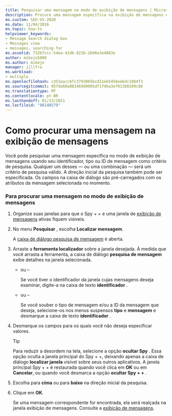 ```yaml
---
title: Pesquisar uma mensagem no modo de exibição de mensagens | Microsoft Docs
description: Procure uma mensagem específica na exibição de mensagens da ferramenta Spy + + usando seu identificador, tipo ou ID de mensagem como critérios de pesquisa ao depurar no Visual Studio.
ms.custom: SEO-VS-2020
ms.date: 11/04/2016
ms.topic: how-to
helpviewer_keywords:
- Message Search dialog box
- Messages view
- messages, searching for
ms.assetid: 732b7ccc-54ea-41db-823b-2b96e3e4083e
author: mikejo5000
ms.author: mikejo
manager: jillfra
ms.workload:
- multiple
ms.openlocfilehash: c351eacc6fc3793065bcd11eb5456eebdc1864f3
ms.sourcegitcommit: 957da60a881469d9001df1f4ba3ef01388109c86
ms.translationtype: MT
ms.contentlocale: pt-BR
ms.lasthandoff: 01/13/2021
ms.locfileid: "98148579"
---
```

# <a name="how-to-search-for-a-message-in-messages-view"></a>Como procurar uma mensagem na exibição de mensagens
Você pode pesquisar uma mensagem específica no modo de exibição de mensagens usando seu identificador, tipo ou ID de mensagem como critério de pesquisa. Qualquer um desses — ou uma combinação — será um critério de pesquisa válido. A direção inicial da pesquisa também pode ser especificada. Os campos na caixa de diálogo são pré-carregados com os atributos da mensagem selecionada no momento.

### <a name="to-search-for-a-message-in-messages-view"></a>Para procurar uma mensagem no modo de exibição de mensagens

1. Organize suas janelas para que o Spy + + e uma janela de [exibição de mensagens](../debugger/messages-view.md) ativas fiquem visíveis.

2. No menu **Pesquisar** , escolha **Localizar mensagem**.

    A [caixa de diálogo pesquisa de mensagem](../debugger/message-search-dialog-box.md) é aberta.

3. Arraste a **ferramenta localizador** sobre a janela desejada. À medida que você arrasta a ferramenta, a caixa de diálogo **pesquisa de mensagem** exibe detalhes na janela selecionada.

   - ou –

     Se você tiver o identificador da janela cujas mensagens deseja examinar, digite-a na caixa de texto **identificador** .

   - ou –

     Se você souber o tipo de mensagem e/ou a ID da mensagem que deseja, selecione-os nos menus suspensos **tipo** e **mensagem** e desmarque a caixa de texto **identificador** .

4. Desmarque os campos para os quais você não deseja especificar valores.

   > [!TIP]
   > Para reduzir a desordem na tela, selecione a opção **ocultar Spy** . Essa opção oculta a janela principal do Spy + +, deixando apenas a caixa de diálogo **localizar janela** visível sobre seus outros aplicativos. A janela principal Spy + + é restaurada quando você clica em **OK** ou em **Cancelar**, ou quando você desmarca a opção **ocultar Spy + +** .

5. Escolha para **cima** ou para **baixo** na direção inicial da pesquisa.

6. Clique em **OK**.

   Se uma mensagem correspondente for encontrada, ela será realçada na janela exibição de mensagens. Consulte a [exibição de mensagens](../debugger/messages-view.md).